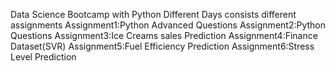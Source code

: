 Data Science Bootcamp with Python 
Different Days consists different assignments
Assignment1:Python Advanced Questions
Assignment2:Python Questions
Assignment3:Ice Creams sales Prediction
Assignment4:Finance Dataset(SVR)
Assignment5:Fuel Efficiency Prediction
Assignment6:Stress Level Prediction
